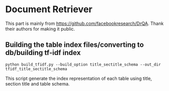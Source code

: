 # Document Retriever
This part is mainly from https://github.com/facebookresearch/DrQA. Thank their authors for making it public.


## Building the table index files/converting to db/building tf-idf index
```
python build_tfidf.py --build_option title_sectitle_schema --out_dir tfidf_title_sectitle_schema
```

This script generate the index representation of each table using title, section title and table schema.
